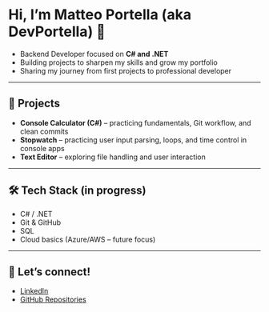 # Hi, I’m Matteo Portella (aka DevPortella) 👋

- Backend Developer focused on **C# and .NET**   
- Building projects to sharpen my skills and grow my portfolio   
- Sharing my journey from first projects to professional developer   

---

## 📂 Projects 
- **Console Calculator (C#)** – practicing fundamentals, Git workflow, and clean commits  
- **Stopwatch** – practicing user input parsing, loops, and time control in console apps  
- **Text Editor** – exploring file handling and user interaction  

---

## 🛠️ Tech Stack (in progress) 
- C# / .NET  
- Git & GitHub  
- SQL
- Cloud basics (Azure/AWS – future focus)  

---

## 🤝 Let’s connect!
- [LinkedIn](https://www.linkedin.com/in/devportella/)  
- [GitHub Repositories](https://github.com/devportella)